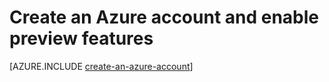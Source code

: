 <properties 
	pageTitle="Java create account" 
	description="Create an account on Azure." 
	documentationCenter="java" 
	services="" 
	manager="wpickett" 
	editor="jimbe" 
	authors="rmcmurray"/>

<tags 
	ms.service="multiple" 
	ms.date="06/03/2015" 
	wacn.date=""/>

# Create an Azure account and enable preview features

[AZURE.INCLUDE [create-an-azure-account](../includes/create-an-azure-account.md)]
